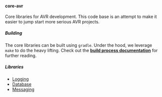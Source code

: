 #### core-avr

Core libraries for AVR development. This code base is an attempt to make it easier to jump start more serious AVR projects.

##### Building

The core libraries can be built using `gradle`. Under the hood, we leverage `make` to do the heavy lifting. Check out the **[build process documentation](docs/build/build-process.overview.md)** for further reading.

##### Libraries

* [Logging](docs/core-avr-logging.md)
* [Database](docs/core-avr-database.md)
* [Messaging](docs/core-avr-messaging.md)